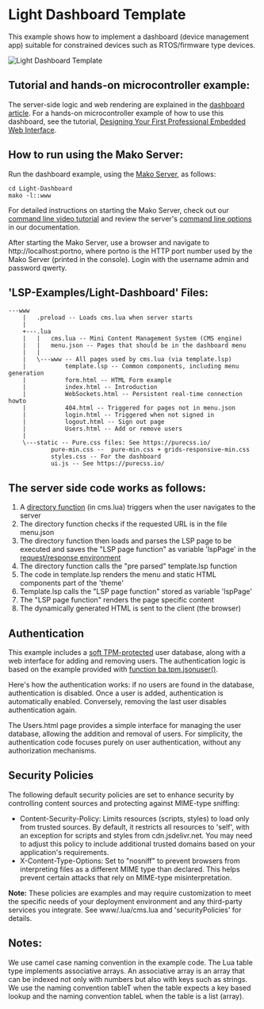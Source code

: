 # Light Dashboard Template

This example shows how to implement a dashboard (device management
app) suitable for constrained devices such as RTOS/firmware type
devices.

![Light Dashboard Template](https://makoserver.net/blogmedia/dashboard/Light-Dashboard.gif)

## Tutorial and hands-on microcontroller example:
The server-side logic and web rendering are explained in the [dashboard article](https://makoserver.net/articles/How-to-Build-an-Interactive-Dashboard-App). For a hands-on microcontroller example of how to use this dashboard, see the tutorial, [Designing Your First Professional Embedded Web Interface](https://realtimelogic.com/articles/Designing-Your-First-Professional-Embedded-Web-Interface).

## How to run using the Mako Server:
Run the dashboard example, using the [Mako Server](https://makoserver.net/), as follows:

```
cd Light-Dashboard
mako -l::www
```
For detailed instructions on starting the Mako Server, check out our [command line video tutorial](https://youtu.be/vwQ52ZC5RRg) and review the server's [command line options](https://realtimelogic.com/ba/doc/?url=Mako.html#loadapp) in our documentation.

After starting the Mako Server, use a browser and navigate to
http://localhost:portno, where portno is the HTTP port number used by
the Mako Server (printed in the console). Login with the username
admin and password qwerty.


## 'LSP-Examples/Light-Dashboard' Files:

```
---www
    |   .preload -- Loads cms.lua when server starts
    |
    +---.lua
    |   |   cms.lua -- Mini Content Management System (CMS engine)
    |   |   menu.json -- Pages that should be in the dashboard menu
    |   |
    |   \---www -- All pages used by cms.lua (via template.lsp)
    |           template.lsp -- Common components, including menu generation
    |           form.html -- HTML Form example
    |           index.html -- Introduction
    |           WebSockets.html -- Persistent real-time connection howto
    |           404.html -- Triggered for pages not in menu.json
    |           login.html -- Triggered when not signed in
    |           logout.html -- Sign out page
    |           Users.html -- Add or remove users
    |
    \---static -- Pure.css files: See https://purecss.io/
            pure-min.css --  pure-min.css + grids-responsive-min.css
            styles.css -- For the dashboard
            ui.js -- See https://purecss.io/
```


## The server side code works as follows:

1. A [directory function](https://realtimelogic.com/ba/doc/?url=GettingStarted.html#directory) (in cms.lua) triggers when the user navigates to the server
2. The directory function checks if the requested URL is in the file menu.json
3. The directory function then loads and parses the LSP page to be executed and saves the "LSP page function" as variable 'lspPage' in the [request/response environment](https://realtimelogic.com/ba/doc/?url=lua.html#CMDE)
4. The directory function calls the "pre parsed" template.lsp function
5. The code in template.lsp renders the menu and static HTML components part of the 'theme'
6. Template.lsp calls the "LSP page function" stored as variable 'lspPage'
7. The "LSP page function" renders the page specific content
8. The dynamically generated HTML is sent to the client (the browser)


## Authentication

This example includes a [soft TPM-protected](https://realtimelogic.com/ba/doc/en/lua/auxlua.html#TPM) user database, along with a web interface for adding and removing users. The authentication logic is based on the example provided with [function ba.tpm.jsonuser()](https://realtimelogic.com/ba/doc/en/lua/auxlua.html#ba_tpm_jsonuser).

Here's how the authentication works: if no users are found in the database, authentication is disabled. Once a user is added, authentication is automatically enabled. Conversely, removing the last user disables authentication again.

The Users.html page provides a simple interface for managing the user database, allowing the addition and removal of users. For simplicity, the authentication code focuses purely on user authentication, without any authorization mechanisms.

## Security Policies

The following default security policies are set to enhance security by controlling content sources and protecting against MIME-type sniffing:

- Content-Security-Policy: Limits resources (scripts, styles) to load only from trusted sources. By default, it restricts all resources to 'self', with an exception for scripts and styles from cdn.jsdelivr.net. You may need to adjust this policy to include additional trusted domains based on your application's requirements.
- X-Content-Type-Options: Set to "nosniff" to prevent browsers from interpreting files as a different MIME type than declared. This helps prevent certain attacks that rely on MIME-type misinterpretation.

**Note:** These policies are examples and may require customization to meet the specific needs of your deployment environment and any third-party services you integrate. See www/.lua/cms.lua and 'securityPolicies' for details.


## Notes:

We use camel case naming convention in the example code. The Lua table
type implements associative arrays. An associative array is an array
that can be indexed not only with numbers but also with keys such as
strings. We use the naming convention tableT when the table expects a
key based lookup and the naming convention tableL when the table is a
list (array).
